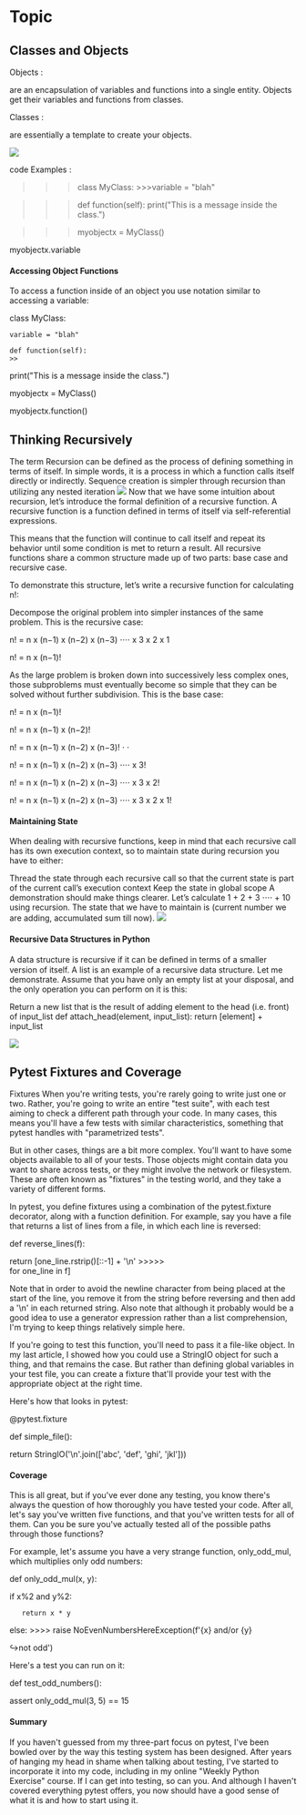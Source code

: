 # Topic
## Classes and Objects 
Objects : 

 are an encapsulation of variables and functions into a single entity. Objects get their variables and functions from classes. 

Classes :

 are essentially a template to create your objects. 

![](https://cdn.journaldev.com/wp-content/uploads/2017/08/python-class.png)

code Examples : 
 >>>
  >>>class MyClass:
    >>>variable = "blah"

  >>> def function(self):
  >>>  print("This is a message inside the class.")

>>>myobjectx = MyClass()
>>>
myobjectx.variable


#### Accessing Object Functions
To access a function inside of an object you use notation similar to accessing a variable:
>>
  class MyClass:
   >>
    variable = "blah"
>>
    def function(self):
    >>
  print("This is a message inside the class.")
>>
myobjectx = MyClass()
>>
myobjectx.function()

## Thinking Recursively
 The term Recursion can be defined as the process of defining something in terms of itself. In simple words, it is a process in which a function calls itself directly or indirectly. Sequence creation is simpler through recursion than utilizing any nested iteration
 ![](https://www.edureka.co/blog/wp-content/uploads/2019/08/2019-08-06-12_31_29-Window.png)
 Now that we have some intuition about recursion, let’s introduce the formal definition of a recursive function. A recursive function is a function defined in terms of itself via self-referential expressions.

This means that the function will continue to call itself and repeat its behavior until some condition is met to return a result. All recursive functions share a common structure made up of two parts: base case and recursive case.

To demonstrate this structure, let’s write a recursive function for calculating n!:

Decompose the original problem into simpler instances of the same problem. This is the recursive case:
>>
n! = n x (n−1) x (n−2) x (n−3) ⋅⋅⋅⋅ x 3 x 2 x 1
>>
n! = n x (n−1)!

As the large problem is broken down into successively less complex ones, those subproblems must eventually become so simple that they can be solved without further subdivision. This is the base case:
>>
n! = n x (n−1)! 
>>
n! = n x (n−1) x (n−2)!
>>
>>
n! = n x (n−1) x (n−2) x (n−3)!
⋅
⋅
>>
n! = n x (n−1) x (n−2) x (n−3) ⋅⋅⋅⋅ x 3!
>>
n! = n x (n−1) x (n−2) x (n−3) ⋅⋅⋅⋅ x 3 x 2!
>>
n! = n x (n−1) x (n−2) x (n−3) ⋅⋅⋅⋅ x 3 x 2 x 1!


#### Maintaining State
When dealing with recursive functions, keep in mind that each recursive call has its own execution context, so to maintain state during recursion you have to either:

Thread the state through each recursive call so that the current state is part of the current call’s execution context
Keep the state in global scope
A demonstration should make things clearer. Let’s calculate 1 + 2 + 3 ⋅⋅⋅⋅ + 10 using recursion. The state that we have to maintain is (current number we are adding, accumulated sum till now). 
![](https://files.realpython.com/media/state_3.3e8a68c4fde5.png)


#### Recursive Data Structures in Python
A data structure is recursive if it can be deﬁned in terms of a smaller version of itself. A list is an example of a recursive data structure. Let me demonstrate. Assume that you have only an empty list at your disposal, and the only operation you can perform on it is this:

 Return a new list that is the result of
 adding element to the head (i.e. front) of input_list
def attach_head(element, input_list):
    return [element] + input_list

![](https://miro.medium.com/max/1400/1*weLqZwbCdAKuE-2ItbenUA.png)


## Pytest Fixtures and Coverage

Fixtures
When you're writing tests, you're rarely going to write just one or two. Rather, you're going to write an entire "test suite", with each test aiming to check a different path through your code. In many cases, this means you'll have a few tests with similar characteristics, something that pytest handles with "parametrized tests".

But in other cases, things are a bit more complex. You'll want to have some objects available to all of your tests. Those objects might contain data you want to share across tests, or they might involve the network or filesystem. These are often known as "fixtures" in the testing world, and they take a variety of different forms.  



>>
In pytest, you define fixtures using a combination of the pytest.fixture decorator, along with a function definition. For example, say you have a file that returns a list of lines from a file, in which each line is reversed:

>>>>>
def reverse_lines(f):
>>>>>
   return [one_line.rstrip()[::-1] + '\n'
        >>>>>      
   for one_line in f]

Note that in order to avoid the newline character from being placed at the start of the line, you remove it from the string before reversing and then add a '\n' in each returned string. Also note that although it probably would be a good idea to use a generator expression rather than a list comprehension, I'm trying to keep things relatively simple here.

If you're going to test this function, you'll need to pass it a file-like object. In my last article, I showed how you could use a StringIO object for such a thing, and that remains the case. But rather than defining global variables in your test file, you can create a fixture that'll provide your test with the appropriate object at the right time.

Here's how that looks in pytest:

>>>>>
@pytest.fixture
>>>>>
def simple_file():
 >>>>>
   return StringIO('\n'.join(['abc', 'def', 'ghi', 'jkl']))
>>>>>


#### Coverage
This is all great, but if you've ever done any testing, you know there's always the question of how thoroughly you have tested your code. After all, let's say you've written five functions, and that you've written tests for all of them. Can you be sure you've actually tested all of the possible paths through those functions?

For example, let's assume you have a very strange function, only_odd_mul, which multiplies only odd numbers:

>>>>
def only_odd_mul(x, y):
>>>>
   if x%2 and y%2:
   >>>>
       return x * y
>>>>
   else:
    >>>>
       raise NoEvenNumbersHereException(f'{x} and/or {y}
 >>>>
 ↪not odd')

Here's a test you can run on it:

>>>>
def test_odd_numbers():
   >>>>
   assert only_odd_mul(3, 5) == 15

#### Summary
If you haven't guessed from my three-part focus on pytest, I've been bowled over by the way this testing system has been designed. After years of hanging my head in shame when talking about testing, I've started to incorporate it into my code, including in my online "Weekly Python Exercise" course. If I can get into testing, so can you. And although I haven't covered everything pytest offers, you now should have a good sense of what it is and how to start using it.
